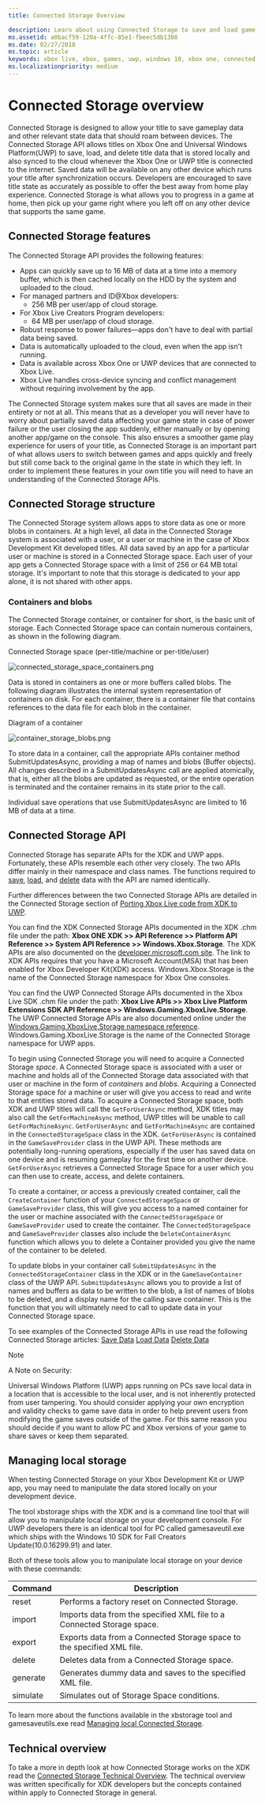 ```yaml
---
title: Connected Storage Overview

description: Learn about using Connected Storage to save and load game data across devices.
ms.assetid: a0bacf59-120a-4ffc-85e1-fbeec5db1308
ms.date: 02/27/2018
ms.topic: article
keywords: xbox live, xbox, games, uwp, windows 10, xbox one, connected storage
ms.localizationpriority: medium
---
```

# Connected Storage overview

Connected Storage is designed to allow your title to save gameplay data and other relevant state data that should roam between devices. The Connected Storage API allows titles on Xbox One and Universal Windows Platform(UWP) to save, load, and delete title data that is stored locally and also synced to the cloud whenever the Xbox One or UWP title is connected to the internet. Saved data will be available on any other device which runs your title after synchronization occurs. Developers are encouraged to save title state as accurately as possible to offer the best away from home play experience. Connected Storage is what allows you to progress in a game at home, then pick up your game right where you left off on any other device that supports the same game.

## Connected Storage features

The Connected Storage API provides the following features:

- Apps can quickly save up to 16 MB of data at a time into a memory buffer, which is then cached locally on the HDD by the system and uploaded to the cloud.
- For managed partners and ID@Xbox developers:
    - 256 MB per user/app of cloud storage.
- For Xbox Live Creators Program developers:
    - 64 MB per user/app of cloud storage.
- Robust response to power failures—apps don't have to deal with partial data being saved.
- Data is automatically uploaded to the cloud, even when the app isn't running.
- Data is available across Xbox One or UWP devices that are connected to Xbox Live.
- Xbox Live handles cross-device syncing and conflict management without requiring involvement by the app.

The Connected Storage system makes sure that all saves are made in their entirety or not at all. This means that as a developer you will never have to worry about partially saved data affecting your game state in case of power failure or the user closing the app suddenly, either manually or by opening another app/game on the console. This also ensures a smoother game play experience for users of your title, as Connected Storage is an important part of what allows users to switch between games and apps quickly and freely but still come back to the original game in the state in which they left. In order to implement these features in your own title you will need to have an understanding of the Connected Storage APIs.

## Connected Storage structure

The Connected Storage system allows apps to store data as one or more blobs in containers. At a high level, all data in the Connected Storage system is associated with a user, or a user or machine in the case of Xbox Development Kit developed titles. All data saved by an app for a particular user or machine is stored in a Connected Storage space. Each user of your app gets a Connected Storage space with a limit of 256 or 64 MB total storage. It's important to note that this storage is dedicated to your app alone, it is not shared with other apps.

### Containers and blobs

The Connected Storage container, or container for short, is the basic unit of storage. Each Connected Storage space can contain numerous containers, as shown in the following diagram.

Connected Storage space (per-title/machine or per-title/user)

![connected_storage_space_containers.png](../../images/connected_storage/connected_storage_space_containers.png)

 Data is stored in containers as one or more buffers called blobs. The following diagram illustrates the internal system representation of containers on disk. For each container, there is a container file that contains references to the data file for each blob in the container.

Diagram of a container

![container_storage_blobs.png](../../images/connected_storage/container_storage_blobs.png)

To store data in a container, call the appropriate APIs container method SubmitUpdatesAsync, providing a map of names and blobs (Buffer objects). All changes described in a SubmitUpdatesAsync call are applied atomically, that is, either all the blobs are updated as requested, or the entire operation is terminated and the container remains in its state prior to the call.

Individual save operations that use SubmitUpdatesAsync are limited to 16 MB of data at a time.

## Connected Storage API

Connected Storage has separate APIs for the XDK and UWP apps. Fortunately, these APIs resemble each other very closely. The two APIs differ mainly in their namespace and class names. The functions required to [save](connected-storage-saving.md), [load](connected-storage-loading.md), and [delete](connected-storage-deleting.md) data with the API are named identically.

Further differences between the two Connected Storage APIs are detailed in the Connected Storage section of [Porting Xbox Live code from XDK to UWP](../../using-xbox-live/porting-xbox-live-code-from-xdk-to-uwp.md).

You can find the XDK Connected Storage APIs documented in the XDK .chm file under the path:
**Xbox ONE XDK >> API Reference >> Platform API Reference >> System API Reference >> Windows.Xbox.Storage**.
The XDK APIs are also documented on the [developer.microsoft.com site](https://developer.microsoft.com/en-us/games/xbox/docs/xdk/storage-xbox-microsoft-n).
The link to XDK APIs requires that you have a Microsoft Account(MSA) that has been enabled for Xbox Developer Kit(XDK) access.
Windows.Xbox.Storage is the name of the Connected Storage namespace for Xbox One consoles.

You can find the UWP Connected Storage APIs documented in the Xbox Live SDK .chm file under the path:
**Xbox Live APIs >> Xbox Live Platform Extensions SDK API Reference >> Windows.Gaming.XboxLive.Storage**.
The UWP Connected Storage APIs are also documented online under the [Windows.Gaming.XboxLive.Storage namespace reference](https://docs.microsoft.com/en-us/uwp/api/windows.gaming.xboxlive.storage).
Windows.Gaming.XboxLive.Storage is the name of the Connected Storage namespace for UWP apps.

To begin using Connected Storage you will need to acquire a Connected Storage *space*. A Connected Storage space is associated with a user or machine and holds all of the Connected Storage data associated with that user or machine in the form of *containers* and *blobs*. Acquiring a Connected Storage space for a machine or user will give you access to read and write to that entities stored data. To acquire a Connected Storage space, both XDK and UWP titles will call the `GetForUserAsync` method, XDK titles may also call the `GetForMachineAsync` method, UWP titles will be unable to call `GetForMachineAsync`. `GetForUserAsync` and `GetForMachineAsync` are contained in the `ConnectedStorageSpace` class in the XDK. `GetForUserAsync` is contained in the `GameSaveProvider` class in the UWP API. These methods are potentially long-running operations, especially if the user has saved data on one device and is resuming gameplay for the first time on another device. `GetForUserAsync` retrieves a Connected Storage Space for a user which you can then use to create, access, and delete containers.

To create a container, or access a previously created container, call the `CreateContainer` function of your `ConnectedStorageSpace` or `GameSaveProvider` class, this will give you access to a named container for the user or machine associated with the `ConnectedStorageSpace` or `GameSaveProvider` used to create the container. The `ConnectedStorageSpace` and `GameSaveProvider` classes also include the `DeleteContainerAsync` function which allows you to delete a Container provided you give the name of the container to be deleted.

To update blobs in your container call `SubmitUpdatesAsync` in the `ConnectedStorageContainer` class in the XDK or in the `GameSaveContainer` class of the UWP API. `SubmitUpdatesAsync` allows you to provide a list of names and buffers as data to be written to the blob, a list of names of blobs to be deleted, and a display name for the calling save container. This is the function that you will ultimately need to call to update data in your Connected Storage space.

To see examples of the Connected Storage APIs in use read the following Connected Storage articles:
[Save Data](connected-storage-saving.md)
[Load Data](connected-storage-loading.md)
[Delete Data](connected-storage-deleting.md)

> [!NOTE]
> A Note on Security:
>
> Universal Windows Platform (UWP) apps running on PCs save local data in a location that is accessible to the local user, and is not inherently protected from user tampering.
>You should consider applying your own encryption and validity checks to game save data in order to help prevent users from modifying the game saves outside of the game.
>For this same reason you should decide if you want to allow PC and Xbox versions of your game to share saves or keep them separated.

## Managing local storage

When testing Connected Storage on your Xbox Development Kit or UWP app, you may need to manipulate the data stored locally on your development device.

The tool xbstorage ships with the XDK and is a command line tool that will allow you to manipulate local storage on your development console.
For UWP developers there is an identical tool for PC called gamesaveutil.exe which ships with the Windows 10 SDK for Fall Creators Update(10.0.16299.91) and later.

Both of these tools allow you to manipulate local storage on your device with these commands:

|Command  |Description  |
|---------|---------|
|reset    | Performs a factory reset on Connected Storage. |
|import   | Imports data from the specified XML file to a Connected Storage space. |
|export   | Exports data from a Connected Storage space to the specified XML file. |
|delete   | Deletes data from a Connected Storage space. |
|generate | Generates dummy data and saves to the specified XML file. |
|simulate | Simulates out of Storage Space conditions. |

To learn more about the functions available in the xbstorage tool and gamesaveutils.exe read [Managing local Connected Storage](connected-storage-xb-storage.md).

## Technical overview

To take a more in depth look at how Connected Storage works on the XDK read the [Connected Storage Technical Overview](connected-storage-technical-overview.md). The technical overview was written specifically for XDK developers but the concepts contained within apply to Connected Storage in general.